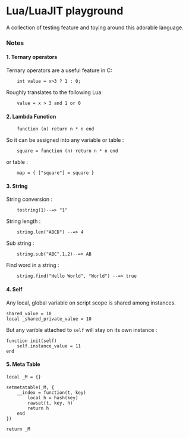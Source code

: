 # Lua/LuaJIT playground
A collection of testing feature and toying around this adorable language.

### Notes

#### 1. Ternary operators

Ternary operators are a useful feature in C:
```
    int value = x>3 ? 1 : 0;
```
Roughly translates to the following Lua:
```
    value = x > 3 and 1 or 0
```

#### 2. Lambda Function 
```
    function (n) return n * n end
```
So it can be assigned into any variable or table :
```
    square = function (n) return n * n end
```
or table :
```
	map = { ["square"] = square }
```

#### 3. String 

String conversion :
```
    tostring(1)--=> "1"
```

String length :
```
    string.len("ABCD") --=> 4
```

Sub string :
```
    string.sub("ABC",1,2)--=> AB
```

Find word in a string :
```
    string.find("Hello World", "World") --=> true
```

#### 4. Self 

Any local, global variable on script scope is shared among instances.
```
shared_value = 10
local _shared_private_value = 10
```

But any varible attached to `self` will stay on its own instance :
```
function init(self)
    self.instance_value = 11
end
```

#### 5. Meta Table 

```
local _M = {}

setmetatable(_M, {
	__index = function(t, key)
		local h = hash(key)
		rawset(t, key, h)
		return h
	end
})

return _M
```
